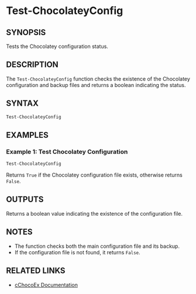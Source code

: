 # Test-ChocolateyConfig

## SYNOPSIS
Tests the Chocolatey configuration status.

## DESCRIPTION
The `Test-ChocolateyConfig` function checks the existence of the Chocolatey configuration and backup files and returns a boolean indicating the status.

## SYNTAX

```powershell
Test-ChocolateyConfig
```

## EXAMPLES

### Example 1: Test Chocolatey Configuration
```powershell
Test-ChocolateyConfig
```
Returns `True` if the Chocolatey configuration file exists, otherwise returns `False`.

## OUTPUTS
Returns a boolean value indicating the existence of the configuration file.

## NOTES
- The function checks both the main configuration file and its backup.
- If the configuration file is not found, it returns `False`.

## RELATED LINKS
- [cChocoEx Documentation](https://github.com/jyonke/cChocoEx) 